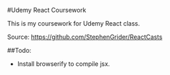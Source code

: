 #Udemy React Coursework

This is my coursework for Udemy React class.

Source:
https://github.com/StephenGrider/ReactCasts

##Todo:

- Install browserify to compile jsx.